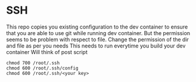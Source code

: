 # SSH 
This repo copies you existing configuration to the dev container to ensure that you are able to use git while running dev container. 
But the permission seems to be problem with respect to file.
Change the permission of the dir and file as per you needs
This needs to run everytime you build your dev container
Will think of post script

```
chmod 700 /root/.ssh
chmod 600 /root/.ssh/config
chmod 600 /root/.ssh/<your key>
```